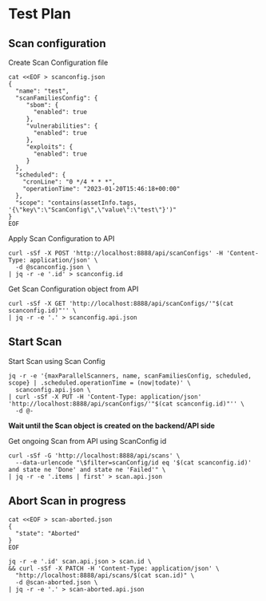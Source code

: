 # Test Plan

## Scan configuration

Create Scan Configuration file

```shell
cat <<EOF > scanconfig.json
{
  "name": "test",
  "scanFamiliesConfig": {
     "sbom": {
       "enabled": true
     },
     "vulnerabilities": {
       "enabled": true
     },
     "exploits": {
       "enabled": true
     }
  },
  "scheduled": {
    "cronLine": "0 */4 * * *",
    "operationTime": "2023-01-20T15:46:18+00:00"
  },
  "scope": "contains(assetInfo.tags, '{\"key\":\"ScanConfig\",\"value\":\"test\"}')"
}
EOF
```

Apply Scan Configuration to API

```shell
curl -sSf -X POST 'http://localhost:8888/api/scanConfigs' -H 'Content-Type: application/json' \
  -d @scanconfig.json \
| jq -r -e '.id' > scanconfig.id
```

Get Scan Configuration object from API

```shell
curl -sSf -X GET 'http://localhost:8888/api/scanConfigs/'"$(cat scanconfig.id)"'' \
| jq -r -e '.' > scanconfig.api.json
```

## Start Scan

Start Scan using Scan Config

```shell
jq -r -e '{maxParallelScanners, name, scanFamiliesConfig, scheduled, scope} | .scheduled.operationTime = (now|todate)' \
  scanconfig.api.json \
| curl -sSf -X PUT -H 'Content-Type: application/json' 'http://localhost:8888/api/scanConfigs/'"$(cat scanconfig.id)"'' \
  -d @-
```

**Wait until the Scan object is created on the backend/API side**

Get ongoing Scan from API using ScanConfig id

```shell
curl -sSf -G 'http://localhost:8888/api/scans' \
  --data-urlencode "\$filter=scanConfig/id eq '$(cat scanconfig.id)' and state ne 'Done' and state ne 'Failed'" \
| jq -r -e '.items | first' > scan.api.json
```

## Abort Scan in progress

```shell
cat <<EOF > scan-aborted.json
{
  "state": "Aborted"
}
EOF
```

```shell
jq -r -e '.id' scan.api.json > scan.id \
&& curl -sSf -X PATCH -H 'Content-Type: application/json' \
  "http://localhost:8888/api/scans/$(cat scan.id)" \
  -d @scan-aborted.json \
| jq -r -e '.' > scan-aborted.api.json
```
